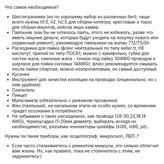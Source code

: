 Что самое необходимое? 
* Шестигранники (но по хорошему набор из различных бит); чаще всего нужны h1.5, h2, h2.5 для сборки копетра, крестовые и торкс для сборки маунтов, кейсов экшн камер
* Паяльник (как бы ни хотелось паять, этого не избежать, разве что иметь лишние деньги, которые будут уходить на покупку нового или сервисный ремонт); рекомендую паяльники на жалах T12/TS/Sh
* Расходники для пайки (флюс нейтральный по типу keller tt, НЕ кислоту!; припой по типу ПОС61, можно с канифолью; губка для чистки жала; сменные жала - тонкое под пайку 30AWG проводов и широкое для пойки силовых 14AWG); флюс рекомендуется смывать после пайки спиртом, можно изопропиловым, он самый доступный 
* Кусачки 
* Инструмент для зачистки изоляции на проводах (опционально, но с ним удобнее) 
* Скальпель 
* Пинцет 
* Мультиметр (обязательно с режимом прозвонки) 
* Фен (паяльный), на начальном этапе не особо нужен, со временем придет осознание в потребности 
* Не забываем о таких расходниках, как провода (28-30,22,18,14 AWG), термоусадка (1-20мм диаметр, выбирать исходя из необходимости), разъемы-коннекторы-шлейфы (xt30, xt60, jst).. 

Нужны ли такие приборы, как осциллограф, микроскоп, ЛБП..? 
* Если часто сталкиваетесь с ремонтом микрухи, это сильно облегчит вам жизнь. Но, как правило, пока не столкнетесь с этим, не задумаетесь:) 
